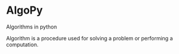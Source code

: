 # AlgoPy

Algorithms in python

Algorithm is a procedure used for solving a problem or performing a computation.
